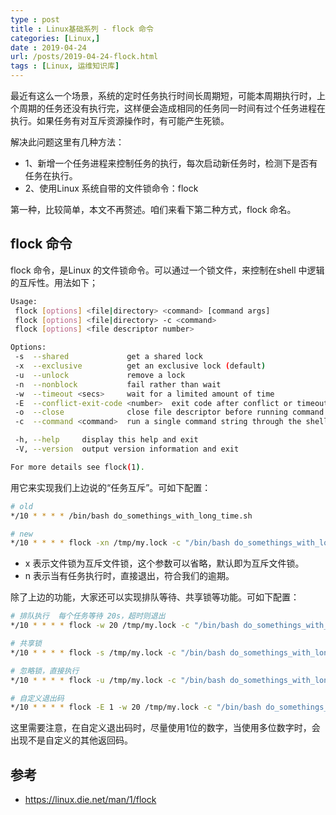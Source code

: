 ```yaml
---
type : post
title : Linux基础系列 - flock 命令
categories: [Linux,] 
date : 2019-04-24
url: /posts/2019-04-24-flock.html 
tags : [Linux, 运维知识库]
---
```


最近有这么一个场景，系统的定时任务执行时间长周期短，可能本周期执行时，上个周期的任务还没有执行完，这样便会造成相同的任务同一时间有过个任务进程在执行。如果任务有对互斥资源操作时，有可能产生死锁。

解决此问题这里有几种方法：

- 1、新增一个任务进程来控制任务的执行，每次启动新任务时，检测下是否有任务在执行。
- 2、使用Linux 系统自带的文件锁命令：flock 

第一种，比较简单，本文不再赘述。咱们来看下第二种方式，flock 命名。

## flock 命令

flock 命令，是Linux 的文件锁命令。可以通过一个锁文件，来控制在shell 中逻辑的互斥性。用法如下；

```bash 
Usage:
 flock [options] <file|directory> <command> [command args]
 flock [options] <file|directory> -c <command>
 flock [options] <file descriptor number>

Options:
 -s  --shared             get a shared lock
 -x  --exclusive          get an exclusive lock (default)
 -u  --unlock             remove a lock
 -n  --nonblock           fail rather than wait
 -w  --timeout <secs>     wait for a limited amount of time
 -E  --conflict-exit-code <number>  exit code after conflict or timeout
 -o  --close              close file descriptor before running command
 -c  --command <command>  run a single command string through the shell

 -h, --help     display this help and exit
 -V, --version  output version information and exit

For more details see flock(1).
```

用它来实现我们上边说的“任务互斥”。可如下配置：

```bash
# old 
*/10 * * * * /bin/bash do_somethings_with_long_time.sh 

# new 
*/10 * * * * flock -xn /tmp/my.lock -c "/bin/bash do_somethings_with_long_time.sh "
```

- x 表示文件锁为互斥文件锁，这个参数可以省略，默认即为互斥文件锁。
- n 表示当有任务执行时，直接退出，符合我们的逾期。

除了上边的功能，大家还可以实现排队等待、共享锁等功能。可如下配置：

```bash
# 排队执行  每个任务等待 20s，超时则退出
*/10 * * * * flock -w 20 /tmp/my.lock -c "/bin/bash do_somethings_with_long_time.sh "

# 共享锁
*/10 * * * * flock -s /tmp/my.lock -c "/bin/bash do_somethings_with_long_time.sh "

# 忽略锁，直接执行
*/10 * * * * flock -u /tmp/my.lock -c "/bin/bash do_somethings_with_long_time.sh "

# 自定义退出码
*/10 * * * * flock -E 1 -w 20 /tmp/my.lock -c "/bin/bash do_somethings_with_long_time.sh "
```

这里需要注意，在自定义退出码时，尽量使用1位的数字，当使用多位数字时，会出现不是自定义的其他返回码。


## 参考 
- https://linux.die.net/man/1/flock